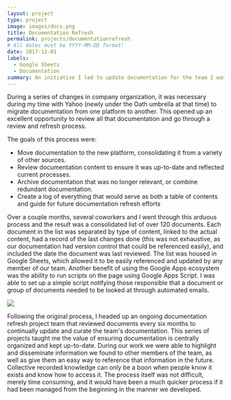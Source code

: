 ```yaml
---
layout: project
type: project
image: images/docs.png
title: Documentation Refresh
permalink: projects/documentationrefresh
# All dates must be YYYY-MM-DD format!
date: 2017-12-01
labels:
  - Google Sheets
  - Documentation
summary: An initiative I led to update documentation for the team I was part of (Incident Management) within Yahoo.
---
```



During a series of changes in company organization, it was necessary during my time with Yahoo (newly under the Oath umbrella at that time) to migrate documentation from one platform to another. This opened up an excellent opportunity to review all that documentation and go through a review and refresh process. 

The goals of this process were: 
  - Move documentation to the new platform, consolidating it from a variety of other sources. 
  - Review documentation content to ensure it was up-to-date and reflected current processes.
  - Archive documentation that was no longer relevant, or combine redundant documentation.
  - Create a log of everything that would serve as both a table of contents and guide for future documentation refresh efforts
  
Over a couple months, several coworkers and I went through this arduous process and the result was a consolidated list of over 120 documents. Each document in the list was separated by type of content, linked to the actual content, had a record of the last changes done (this was not exhaustive, as our documentation had version control that could be referenced easily), and included the date the document was last reviewed. The list was housed in Google Sheets, which allowed it to be easily referenced and updated by any member of our team. Another benefit of using the Google Apps ecosystem was the ability to run scripts on the page using Google Apps Script. I was able to set up a simple script notifying those responsible that a document or group of documents needed to be looked at through automated emails. 
  
<img class="ui image" src="{{ site.baseurl }}/images/project-documentation.JPG">

Following the original process, I headed up an ongoing documentation refresh project team that reviewed documents every six months to continually update and curate the team's documentation. This series of projects taught me the value of ensuring documentation is centrally organized and kept up-to-date. During our work we were able to highlight and disseminate information we found to other members of the team, as well as give them an easy way to reference that information in the future. Collective recorded knowledge can only be a boon when people know it exists and know how to access it. The process itself was not difficult, merely time consuming, and it would have been a much quicker process if it had been managed from the beginning in the manner we developed. 
